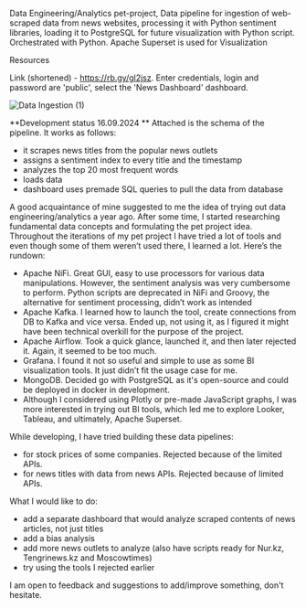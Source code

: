 Data Engineering/Analytics pet-project, Data pipeline for ingestion of web-scraped data from news websites, processing it with Python sentiment libraries, loading it to PostgreSQL for future visualization with Python script. Orchestrated with Python. Apache Superset is used for Visualization

Resources

Link (shortened) - https://rb.gy/gl2jsz. Enter credentials, login and password are 'public', select the 'News Dashboard' dashboard.

![Data Ingestion (1)](https://github.com/user-attachments/assets/0b1c9ccc-243e-4858-87fb-4334e8a75aa2)



**Development status 16.09.2024
**
Attached is the schema of the pipeline. It works as follows:
- it scrapes news titles from the popular news outlets
- assigns a sentiment index to every title and the timestamp
- analyzes the top 20 most frequent words
- loads data
- dashboard uses premade SQL queries to pull the data from database

A good acquaintance of mine suggested to me the idea of trying out data engineering/analytics a year ago. After some time, I started researching fundamental data concepts and formulating the pet project idea. Throughout the iterations of my pet project I have tried a lot of tools and even though some of them weren’t used there, I learned a lot. Here’s the rundown:

- Apache NiFi. Great GUI, easy to use processors for various data manipulations. However, the sentiment analysis was very cumbersome to perform. Python scripts are deprecated in NiFi and Groovy, the alternative for sentiment processing, didn’t work as intended
- Apache Kafka. I learned how to launch the tool, create connections from DB to Kafka and vice versa. Ended up, not using it, as I figured it might have been technical overkill for the purpose of the project.
- Apache Airflow. Took a quick glance, launched it, and then later rejected it. Again, it seemed to be too much.
- Grafana. I found it not so useful and simple to use as some BI visualization tools. It just didn’t fit the usage case for me.
- MongoDB. Decided go with PostgreSQL as it's open-source and could be deployed in docker in development.
- Although I considered using Plotly or pre-made JavaScript graphs, I was more interested in trying out BI tools, which led me to explore Looker, Tableau, and ultimately, Apache Superset.

While developing, I have tried building these data pipelines:
- for stock prices of some companies. Rejected because of the limited APIs.
- for news titles with data from news APIs. Rejected because of limited APIs.

What I would like to do:
- add a separate dashboard that would analyze scraped contents of news articles, not just titles
- add a bias analysis
- add more news outlets to analyze (also have scripts ready for Nur.kz, Tengrinews.kz and Moscowtimes)
- try using the tools I rejected earlier

I am open to feedback and suggestions to add/improve something, don't hesitate.
